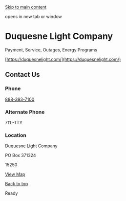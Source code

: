 [Skip to main content](https://www.pittsburghpa.gov/Service-Finder/Duquesne-Light-Company#main-content)

opens in new tab or window

# Duquesne Light Company

Payment, Service, Outages, Energy Programs

[https://duquesnelight.com/](https://duquesnelight.com/)

## Contact Us

### Phone

[888-393-7100](tel:8883937100)

### Alternate Phone

711 -TTY

### Location

Duquesne Light Company

PO Box 371324

15250

[View Map](https://maps.google.com/?q=Duquesne%20Light%20Company%20PO%20Box%20371324%20%20%2015250)

[Back to top](https://www.pittsburghpa.gov/Service-Finder/Duquesne-Light-Company#body-top)

Ready
